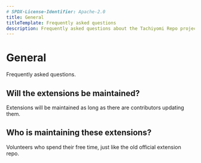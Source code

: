 ```yaml
---
# SPDX-License-Identifier: Apache-2.0
title: General
titleTemplate: Frequently asked questions
description: Frequently asked questions about the Tachiyomi Repo project.
---
```


# General
Frequently asked questions.

## Will the extensions be maintained?
Extensions will be maintained as long as there are contributors updating them.

## Who is maintaining these extensions?
Volunteers who spend their free time, just like the old official extension repo.
